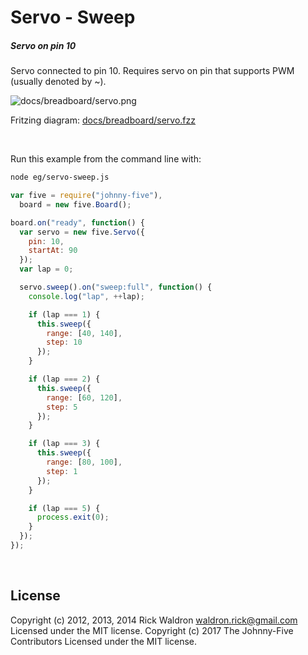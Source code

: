 <!--remove-start-->

# Servo - Sweep

<!--remove-end-->






##### Servo on pin 10


Servo connected to pin 10. Requires servo on pin that supports PWM (usually denoted by ~).


![docs/breadboard/servo.png](breadboard/servo.png)<br>

Fritzing diagram: [docs/breadboard/servo.fzz](breadboard/servo.fzz)

&nbsp;




Run this example from the command line with:
```bash
node eg/servo-sweep.js
```


```javascript
var five = require("johnny-five"),
  board = new five.Board();

board.on("ready", function() {
  var servo = new five.Servo({
    pin: 10,
    startAt: 90
  });
  var lap = 0;

  servo.sweep().on("sweep:full", function() {
    console.log("lap", ++lap);

    if (lap === 1) {
      this.sweep({
        range: [40, 140],
        step: 10
      });
    }

    if (lap === 2) {
      this.sweep({
        range: [60, 120],
        step: 5
      });
    }

    if (lap === 3) {
      this.sweep({
        range: [80, 100],
        step: 1
      });
    }

    if (lap === 5) {
      process.exit(0);
    }
  });
});

```








&nbsp;

<!--remove-start-->

## License
Copyright (c) 2012, 2013, 2014 Rick Waldron <waldron.rick@gmail.com>
Licensed under the MIT license.
Copyright (c) 2017 The Johnny-Five Contributors
Licensed under the MIT license.

<!--remove-end-->
